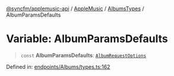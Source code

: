 [@syncfm/applemusic-api](../../../../../../globals.md) / [AppleMusic](../../../index.md) / [AlbumsTypes](../index.md) / AlbumParamsDefaults

# Variable: AlbumParamsDefaults

> `const` **AlbumParamsDefaults**: [`AlbumRequestOptions`](../interfaces/AlbumRequestOptions.md)

Defined in: [endpoints/Albums/types.ts:162](https://github.com/sync-fm/applemusic-api/blob/9471caba6a6b5bc92263ffc6e5d9c04672ec1f7f/src/endpoints/Albums/types.ts#L162)
